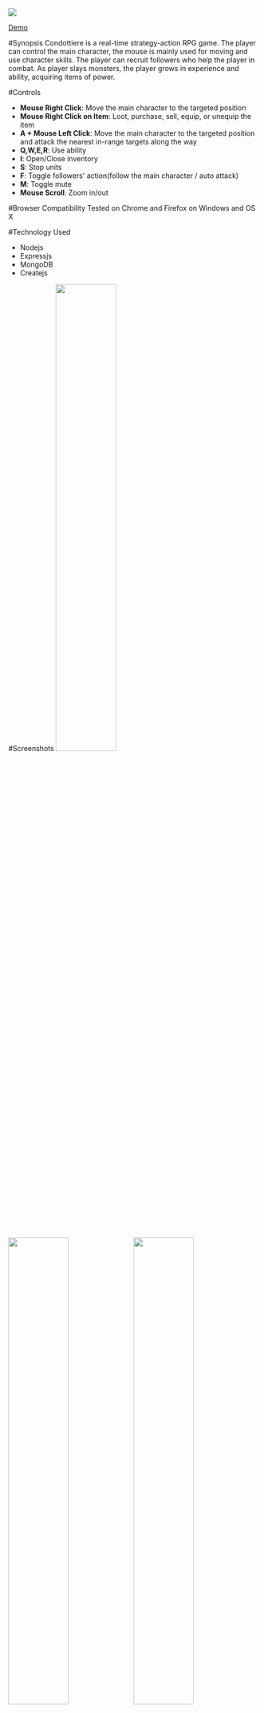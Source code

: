 <img src="http://edwardl.net/images/screenshots/condottiere6.png"/>

<a href="http://edwardl.net:3000">Demo</a>

#Synopsis
Condottiere is a real-time strategy-action RPG game. The player can control the main character, the mouse is mainly used for moving and use character skills. The player can recruit followers who help the player in combat. As player slays monsters, the player grows in experience and ability, acquiring items of power.

#Controls
<ul>
  <li><b>Mouse Right Click</b>: Move the main character to the targeted position</li>
  <li><b>Mouse Right Click on Item</b>: Loot, purchase, sell, equip, or unequip the item</li>
  <li><b>A + Mouse Left Click</b>: Move the main character to the targeted position and attack the nearest in-range targets along the way</li>
  <li><b>Q,W,E,R</b>: Use ability</li>
  <li><b>I</b>: Open/Close inventory</li>
  <li><b>S</b>: Stop units</li>
  <li><b>F</b>: Toggle followers' action(follow the main character / auto attack)</li>
  <li><b>M</b>: Toggle mute</li>
  <li><b>Mouse Scroll</b>: Zoom in/out</li>
</ul>
#Browser Compatibility
Tested on Chrome and Firefox on Windows and OS X

#Technology Used
<ul>
  <li>Nodejs</li>
  <li>Expressjs</li>
  <li>MongoDB</li>
  <li>Createjs</li>
</ul>

#Screenshots
<img src="http://edwardl.net/images/screenshots/condottiere1.png" width="49%"/>
<img src="http://edwardl.net/images/screenshots/condottiere2.png" width="49%"/>
<img src="http://edwardl.net/images/screenshots/condottiere3.png" width="49%"/>
<img src="http://edwardl.net/images/screenshots/condottiere4.png" width="49%"/>
